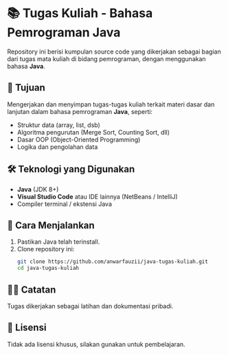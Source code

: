 # 📚 Tugas Kuliah - Bahasa Pemrograman Java

Repository ini berisi kumpulan source code yang dikerjakan sebagai bagian dari tugas mata kuliah di bidang pemrograman, dengan menggunakan bahasa **Java**.

## 🎯 Tujuan
Mengerjakan dan menyimpan tugas-tugas kuliah terkait materi dasar dan lanjutan dalam bahasa pemrograman **Java**, seperti:
- Struktur data (array, list, dsb)
- Algoritma pengurutan (Merge Sort, Counting Sort, dll)
- Dasar OOP (Object-Oriented Programming)
- Logika dan pengolahan data

## 🛠️ Teknologi yang Digunakan
- **Java** (JDK 8+)
- **Visual Studio Code** atau IDE lainnya (NetBeans / IntelliJ)
- Compiler terminal / ekstensi Java

## 🚀 Cara Menjalankan
1. Pastikan Java telah terinstall.
2. Clone repository ini:
   ```bash
   git clone https://github.com/anwarfauzii/java-tugas-kuliah.git
   cd java-tugas-kuliah

## 🧑‍🎓 Catatan
Tugas dikerjakan sebagai latihan dan dokumentasi pribadi.

## 📌 Lisensi
Tidak ada lisensi khusus, silakan gunakan untuk pembelajaran.